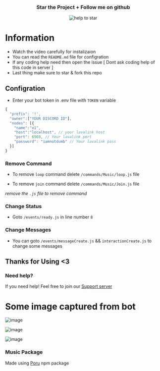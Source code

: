 <div align="center">
  <br>
  <h3> Star the Project + Follow me on github </h3>

 <img src="https://user-images.githubusercontent.com/74746579/168328818-6995ed8d-915d-4083-9279-3d94e1d150c5.png" alt="help to star">
 </div>
           

# Information

- Watch the video carefully for instalizaion
- You can read the `README.md` file for configration
- If any coding help need then open the issue [ Dont ask coding help of this code in server ]
- Last thing make sure to star & fork this repo


## Configration

- Enter your bot token in .env file with `TOKEN` variable
```js
{
  "prefix": '!',
  "owner":["YOUR DISCORD ID"],
  "nodes": [{
    "name":"v1",
    "host":"localhost", // your lavalink host
    "port": 6969, // Your lavalink port
    "password": "iamnotdumb" // Your lavalink pass
  }]
}
```
### Remove Command
- To remove `loop` command delete `/commands/Music/loop.js` file

- To remove `join` command delete `/commands/Music/Join.js` file
  
*remove the `.js` file to remove command*

### Change Status
- Goto `/events/ready.js` in line number `8`

### Change Messages
- You can goto `/events/messageCreate.js` && `interactionCreate.js` to change some messages

## Thanks for Using <3 


### Need help?
If you need help! Feel free to join our [Support server](https://aromaxdev.xyz/discord)



# Some image captured from bot

![image](https://user-images.githubusercontent.com/74746579/193800380-723bfd6a-f7b2-48ec-98a4-c4a2a6c3e10c.png)

![image](https://user-images.githubusercontent.com/74746579/193800689-325fe092-783a-4573-b95a-08b9c205723c.png)

![image](https://user-images.githubusercontent.com/74746579/193800738-23036e21-3f0e-496b-96a8-22f48b2d7b93.png)


### Music Package
Made using [Poru](https://npmjs.com/poru) npm package
